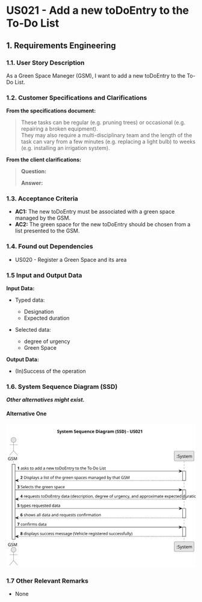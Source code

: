 # US021 - Add a new toDoEntry to the To-Do List


## 1. Requirements Engineering

### 1.1. User Story Description

As a Green Space Maneger (GSM), I want to add a new toDoEntry to the To-Do List.

### 1.2. Customer Specifications and Clarifications 

**From the specifications document:**

>  These tasks can be regular (e.g. pruning trees) or occasional (e.g. repairing a broken equipment).  
>   They may also require a multi-disciplinary team and the length of the task can vary from a few minutes (e.g. replacing a light bulb) to weeks (e.g. installing an irrigation system).
 
**From the client clarifications:**

> **Question:**   
> 
> **Answer:** 


### 1.3. Acceptance Criteria

* **AC1:** The new toDoEntry must be associated with a green space managed by the GSM.
* **AC2:** The green space for the new toDoEntry should be chosen from a list presented to the GSM.

### 1.4. Found out Dependencies

* US020 - Register a Green Space and its area 

### 1.5 Input and Output Data

**Input Data:**

* Typed data:
    * Designation
    * Expected duration
	
* Selected data:
    * degree of urgency
    * Green Space 

**Output Data:**

* (In)Success of the operation

### 1.6. System Sequence Diagram (SSD)

**_Other alternatives might exist._**

#### Alternative One

![System Sequence Diagram - Alternative One](svg/us021-system-sequence-diagram-alternative-one.svg)

### 1.7 Other Relevant Remarks

* None